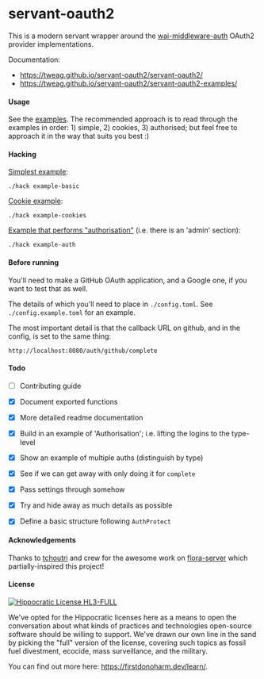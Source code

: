 # servant-oauth2

This is a modern servant wrapper around the
[wai-middleware-auth](https://github.com/fpco/wai-middleware-auth) OAuth2
provider implementations.

Documentation:

- <https://tweag.github.io/servant-oauth2/servant-oauth2/>
- <https://tweag.github.io/servant-oauth2/servant-oauth2-examples/>

#### Usage

See the [examples](./servant-oauth2-examples). The recommended approach is to
read through the examples in order: 1) simple, 2) cookies, 3) authorised; but
feel free to approach it in the way that suits you best :)

#### Hacking

[Simplest example](./servant-oauth2-examples/src/Servant/OAuth2/Examples/Simple.hs):

```
./hack example-basic
```

[Cookie example](./servant-oauth2-examples/src/Servant/OAuth2/Examples/Cookies.hs):
```
./hack example-cookies
```

[Example that performs "authorisation"](./servant-oauth2-examples/src/Servant/OAuth2/Examples/Authorisation.hs) (i.e. there is an 'admin' section):
```
./hack example-auth
```

#### Before running

You'll need to make a GitHub OAuth application, and a Google one, if you want
to test that as well.

The details of which you'll need to place in `./config.toml`. See
`./config.example.toml` for an example.

The most important detail is that the callback URL on github, and in the
config, is set to the same thing:

```
http://localhost:8080/auth/github/complete
```

#### Todo

- [ ] Contributing guide
- [x] Document exported functions
- [x] More detailed readme documentation
- [x] Build in an example of 'Authorisation'; i.e. lifting the logins to the type-level
- [x] Show an example of multiple auths (distinguish by type)
- [x] See if we can get away with only doing it for `complete`
- [x] Pass settings through somehow
- [x] Try and hide away as much details as possible
- [x] Define a basic structure following `AuthProtect`


#### Acknowledgements

Thanks to [tchoutri](https://github.com/tchoutri) and crew for the awesome work on
[flora-server](https://github.com/flora-pm/flora-server) which
partially-inspired this project!

#### License

[![Hippocratic License HL3-FULL](https://img.shields.io/static/v1?label=Hippocratic%20License&message=HL3-FULL&labelColor=5e2751&color=bc8c3d)](https://firstdonoharm.dev/version/3/0/full.html)

We've opted for the Hippocratic licenses here as a means to open the
conversation about what kinds of practices and technologies open-source
software should be willing to support. We've drawn our own line in the sand by
picking the "full" version of the license, covering such topics as fossil fuel
divestment, ecocide, mass surveillance, and the military.

You can find out more here: <https://firstdonoharm.dev/learn/>.
